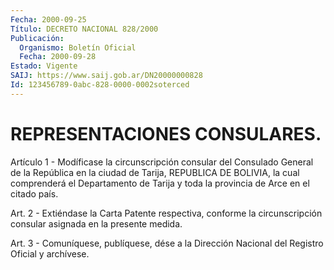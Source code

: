 ```yaml
---
Fecha: 2000-09-25
Título: DECRETO NACIONAL 828/2000
Publicación:
  Organismo: Boletín Oficial
  Fecha: 2000-09-28
Estado: Vigente
SAIJ: https://www.saij.gob.ar/DN20000000828
Id: 123456789-0abc-828-0000-0002soterced
---
```

# REPRESENTACIONES CONSULARES.

<a id="1"></a>
Artículo 1 - Modíficase la circunscripción  consular del Consulado General  de  la  República  en  la ciudad de Tarija,  REPUBLICA  DE BOLIVIA, la cual comprenderá el Departamento  de  Tarija  y toda la provincia de Arce en el citado país.

<a id="2"></a>
Art.  2  -  Extiéndase  la Carta Patente respectiva, conforme  la circunscripción  consular  asignada   en  la  presente  medida.

<a id="3"></a>
Art. 3 - Comuníquese, publíquese, dése a la Dirección Nacional del Registro Oficial y archívese.